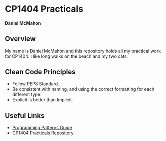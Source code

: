 # CP1404 Practicals

#### Daniel McMahon

## Overview

My name is Daniel McMahon and this repository holds all my practical work for CP1404. I like long walks on the beach and
my two cats.

## Clean Code Principles

- Follow PEP8 Standard.
- Be consistent with naming, and using the correct formatting for each different type.
- Explicit is better than Implicit.

## Useful Links

* [Programming Patterns Guide](https://github.com/CP1404/Starter/wiki/Programming-Patterns)
* [CP1404 Practicals Repository](https://github.com/CP1404/Practicals)
